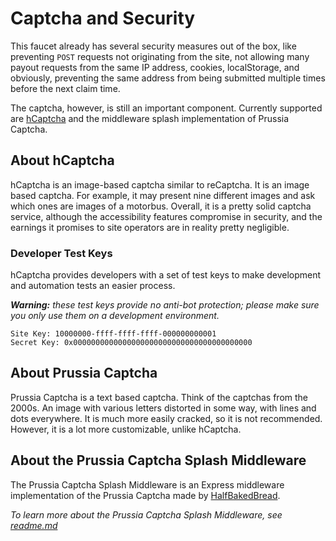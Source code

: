 # Captcha and Security

This faucet already has several security measures out of the box, like preventing `POST` requests not originating from the site, not allowing many payout requests from the same IP address, cookies, localStorage, and obviously, preventing the same address from being submitted multiple times before the next claim time.

The captcha, however, is still an important component. Currently supported are [hCaptcha](https://www.hcaptcha.com/) and the middleware splash implementation of Prussia Captcha.

## About hCaptcha

hCaptcha is an image-based captcha similar to reCaptcha. It is an image based captcha. For example, it may present nine different images and ask which ones are images of a motorbus. Overall, it is a pretty solid captcha service, although the accessibility features compromise in security, and the earnings it promises to site operators are in reality pretty negligible.

### Developer Test Keys

hCaptcha provides developers with a set of test keys to make development and automation tests an easier process.

***Warning:*** *these test keys provide no anti-bot protection; please make sure you only use them on a development environment.*

```
Site Key: 10000000-ffff-ffff-ffff-000000000001
Secret Key: 0x0000000000000000000000000000000000000000
```

## About Prussia Captcha

Prussia Captcha is a text based captcha. Think of the captchas from the 2000s. An image with various letters distorted in some way, with lines and dots everywhere. It is much more easily cracked, so it is not recommended. However, it is a lot more customizable, unlike hCaptcha.

## About the Prussia Captcha Splash Middleware

The Prussia Captcha Splash Middleware is an Express middleware implementation of the Prussia Captcha made by [HalfBakedBread](https://www.github.com/HalfBakedBread).

 _To learn more about the Prussia Captcha Splash Middleware, see [readme.md](../utils/splash/README.md)_